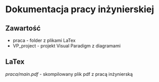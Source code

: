 # Dokumentacja pracy inżynierskiej


## Zawartość

* praca - folder z plikami LaTex
* VP_project - projekt Visual Paradigm z diagramami


## LaTex

_praca/main.pdf_ - skompilowany plik pdf z pracą inżynierską
